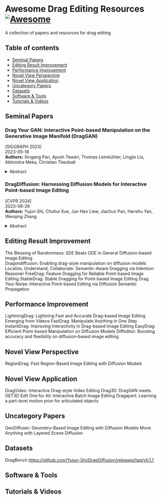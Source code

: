 # Awesome Drag Editing Resources [![Awesome](https://cdn.rawgit.com/sindresorhus/awesome/d7305f38d29fed78fa85652e3a63e154dd8e8829/media/badge.svg)](https://github.com/sindresorhus/awesome)
 A collection of papers and resources for drag editing
## Table of contents
- [Seminal Papers](#seminal-papers)
- [Editing Result Improvement](#editing-result-improvement)
- [Performance Improvement](#performance-improvement)
- [Novel View Perspective](#novel-view-perspective)
- [Novel View Application](#novel-view-application)
- [Uncategory Papers](#uncategory-papers)
- [Datasets](#datasets)
- [Software & Tools](#software--tools)
- [Tutorials & Videos](#tutorials--videos)
## Seminal Papers
### Drag Your GAN: Interactive Point-based Manipulation on the Generative Image Manifold (DragGAN)
[SIGGRAPH 2023]\
2023-05-18\
**Authors:** Xingang Pan, Ayush Tewari, Thomas Leimkühler, Lingjie Liu, Abhimitra Meka, Christian Theobalt
<details span>
<summary>Abstract</summary>
Synthesizing visual content that meets users' needs often requires flexible and precise controllability of the pose, shape, expression, and layout of the generated objects. Existing approaches gain controllability of generative adversarial networks (GANs) via manually annotated training data or a prior 3D model, which often lack flexibility, precision, and generality. In this work, we study a powerful yet much less explored way of controlling GANs, that is, to "drag" any points of the image to precisely reach target points in a user-interactive manner, as shown in Fig.1. To achieve this, we propose DragGAN, which consists of two main components including: 1) a feature-based motion supervision that drives the handle point to move towards the target position, and 2) a new point tracking approach that leverages the discriminative GAN features to keep localizing the position of the handle points. Through DragGAN, anyone can deform an image with precise control over where pixels go, thus manipulating the pose, shape, expression, and layout of diverse categories such as animals, cars, humans, landscapes, etc. As these manipulations are performed on the learned generative image manifold of a GAN, they tend to produce realistic outputs even for challenging scenarios such as hallucinating occluded content and deforming shapes that consistently follow the object's rigidity. Both qualitative and quantitative comparisons demonstrate the advantage of DragGAN over prior approaches in the tasks of image manipulation and point tracking. We also showcase the manipulation of real images through GAN inversion.

![DragGAN](./imgs/DragGAN.png)
</details>

### DragDiffusion: Harnessing Diffusion Models for Interactive Point-based Image Editing
[CVPR 2024]\
2023-06-26\
**Authors:** Yujun Shi, Chuhui Xue, Jun Hao Liew, Jiachun Pan, Hanshu Yan, Wenqing Zhang
<details span>
<summary>Abstract</summary>
Precise and controllable image editing is a challenging task that has attracted significant attention. Recently, DragGAN enables an interactive point-based image editing framework and achieves impressive editing results with pixel-level precision. However, since this method is based on generative adversarial networks (GAN), its generality is upper-bounded by the capacity of the pre-trained GAN models. In this work, we extend such an editing framework to diffusion models and propose DragDiffusion. By leveraging large-scale pretrained diffusion models, we greatly improve the applicability of interactive point-based editing in real world scenarios. While most existing diffusion-based image editing methods work on text embeddings, DragDiffusion optimizes the diffusion latent to achieve precise spatial control. Although diffusion models generate images in an iterative manner, we empirically show that optimizing diffusion latent at one single step suffices to generate coherent results, enabling DragDiffusion to complete high-quality editing efficiently. Extensive experiments across a wide range of challenging cases (e.g., multi-objects, diverse object categories, various styles, etc.) demonstrate the versatility and generality of DragDiffusion.

![DragDiffusion](./imgs/DragDiffusion.png)
</details>

## Editing Result Improvement
The Blessing of Randomness: SDE Beats ODE in General Diffusion-based Image Editing
<br>
Dragondiffusion: Enabling drag-style manipulation on diffusion models
<br>
Localize, Understand, Collaborate: Semantic-Aware Dragging via Intention Reasoner
FreeDrag: Feature Dragging for Reliable Point-based Image Editing
StableDrag: Stable Dragging for Point-based Image Editing
Drag Your Noise: Interactive Point-based Editing via Diffusion Semantic Propagation
## Performance Improvement
LightningDrag: Lightning Fast and Accurate Drag-based Image Editing Emerging from Videos
FastDrag: Manipulate Anything in One Step
InstantDrag: Improving Interactivity in Drag-based Image Editing
EasyDrag: Efficient Point-based Manipulation on Diffusion Models
Diffeditor: Boosting accuracy and flexibility on diffusion-based image editing
## Novel View Perspective
RegionDrag: Fast Region-Based Image Editing with Diffusion Models
## Novel View Application
DragVideo: Interactive Drag-style Video Editing
Drag3D: DragGAN meets GET3D
Edit One for All: Interactive Batch Image Editing
Dragapart: Learning a part-level motion prior for articulated objects
## Uncategory Papers
GeoDiffuser: Geometry-Based Image Editing with Diffusion Models
Move Anything with Layered Scene Diffusion
## Datasets
DragBench
https://github.com/Yujun-Shi/DragDiffusion/releases/tag/v0.1.1
## Software & Tools
## Tutorials & Videos
